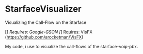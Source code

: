 # StarfaceVisualizer
Visualizing the Call-Flow on the Starface

[*] Requires: Google-GSON
[*] Rquires: VisFX (https://github.com/arocketman/VisFX)

My code, i use to visualize the call-flows of the starface-voip-pbx.

